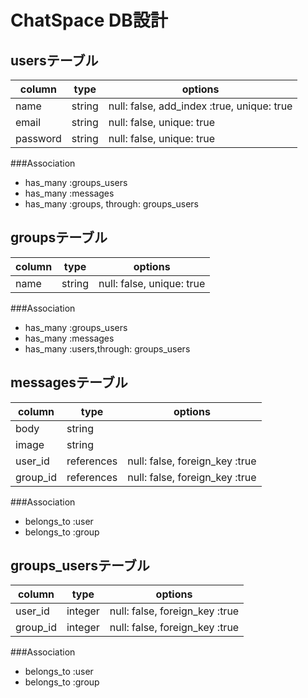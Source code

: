 # ChatSpace DB設計
## usersテーブル
|column|type|options|
|------|----|-------|
|name|string|null: false, add_index :true, unique: true|
|email|string|null: false, unique: true|
|password|string|null: false, unique: true|

###Association
- has_many :groups_users
- has_many :messages
- has_many :groups, through: groups_users

## groupsテーブル
|column|type|options|
|------|----|-------|
|name|string|null: false, unique: true|

###Association
- has_many :groups_users
- has_many :messages
- has_many :users,through: groups_users

## messagesテーブル
|column|type|options|
|------|----|-------|
|body|string||
|image|string||
|user_id|references|null: false, foreign_key :true|
|group_id|references|null: false, foreign_key :true|

###Association
- belongs_to :user
- belongs_to :group

## groups_usersテーブル
|column|type|options|
|------|----|-------|
|user_id|integer|null: false, foreign_key :true|
|group_id|integer|null: false, foreign_key :true|

###Association
- belongs_to :user
- belongs_to :group

